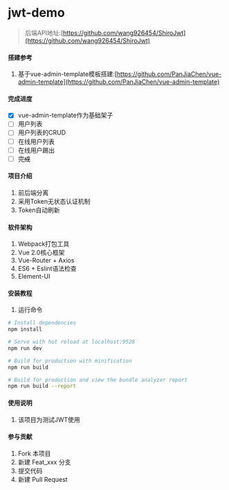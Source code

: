 # jwt-demo

> 后端API地址:[https://github.com/wang926454/ShiroJwt](https://github.com/wang926454/ShiroJwt)

#### 搭建参考

1. 基于vue-admin-template模板搭建:[https://github.com/PanJiaChen/vue-admin-template](https://github.com/PanJiaChen/vue-admin-template)

#### 完成进度

- [x] vue-admin-template作为基础架子
- [ ] 用户列表
- [ ] 用户列表的CRUD
- [ ] 在线用户列表
- [ ] 在线用户踢出
- [ ] ~~完成~~

#### 项目介绍

1. 前后端分离
2. 采用Token无状态认证机制
3. Token自动刷新

#### 软件架构

1. Webpack打包工具
2. Vue 2.0核心框架
3. Vue-Router + Axios
4. ES6 + Eslint语法检查
5. Element-UI

#### 安装教程

1. 运行命令
``` bash
# Install dependencies
npm install

# Serve with hot reload at localhost:9528
npm run dev

# Build for production with minification
npm run build

# Build for production and view the bundle analyzer report
npm run build --report
```

#### 使用说明

1. 该项目为测试JWT使用

#### 参与贡献

1. Fork 本项目
2. 新建 Feat_xxx 分支
3. 提交代码
4. 新建 Pull Request